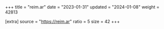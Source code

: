 +++
title = "reim.ar"
date = "2023-01-31"
updated = "2024-01-08"
weight = 42813

[extra]
source = "https://reim.ar"
ratio = 5
size = 42
+++
